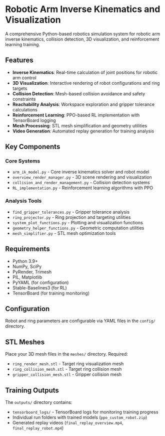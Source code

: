 # Robotic Arm Inverse Kinematics and Visualization

A comprehensive Python-based robotics simulation system for robotic arm inverse kinematics, collision detection, 3D visualization, and reinforcement learning training.

## Features

- **Inverse Kinematics**: Real-time calculation of joint positions for robotic arm control
- **3D Visualization**: Interactive rendering of robot configurations and ring targets
- **Collision Detection**: Mesh-based collision avoidance and safety constraints
- **Reachability Analysis**: Workspace exploration and gripper tolerance calculations
- **Reinforcement Learning**: PPO-based RL implementation with TensorBoard logging
- **Mesh Processing**: STL mesh simplification and geometry utilities
- **Video Generation**: Automated replay generation for training analysis

## Key Components

### Core Systems

- `arm_ik_model.py` - Core inverse kinematics solver and robot model
- `overview_render_manager.py` - 3D scene rendering and visualization
- `collision_and_render_management.py` - Collision detection systems
- `RL_implementation.py` - Reinforcement learning algorithms with PPO

### Analysis Tools

- `find_gripper_tolerances.py` - Gripper tolerance analysis
- `ring_projector.py` - Ring projection and targeting utilities
- `system_plot_functions.py` - Plotting and visualization functions
- `geometry_helper_functions.py` - Geometric computation utilities
- `mesh_simplifier.py` - STL mesh optimization tools

## Requirements

- Python 3.9+
- NumPy, SciPy
- PyRender, Trimesh
- PIL, Matplotlib
- PyYAML (for configuration)
- Stable-Baselines3 (for RL)
- TensorBoard (for training monitoring)

## Configuration

Robot and ring parameters are configurable via YAML files in the `config/` directory.

## STL Meshes

Place your 3D mesh files in the `meshes/` directory. Required:

- `ring_render_mesh.stl` - Target ring visualization mesh
- `ring_collision_mesh.stl` - Target ring collision mesh
- `gripper_collision_mesh.stl` - Gripper collision mesh

## Training Outputs

The `outputs/` directory contains:

- `tensorboard_logs/` - TensorBoard logs for monitoring training progress
- Individual run folders with trained models (`ppo_custom_robot.zip`)
- Generated replay videos (`final_replay_overview.mp4`, `final_replay_robot.mp4`)
